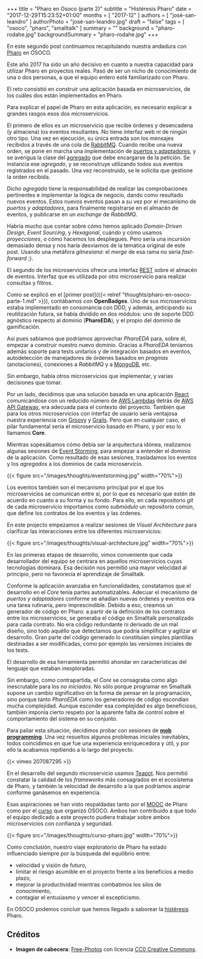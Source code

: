 +++
title = "Pharo en Osoco (parte 2)"
subtitle = "Histéresis Pharo"
date = "2017-12-29T15:23:52+01:00"
months = [ "2017-12" ]
authors = [ "josé-san-leandro" ]
authorPhoto = "josé-san-leandro.jpg"
draft = "false"
tags = [ "osoco", "pharo", "smalltalk" ]
summary = ""
background = "pharo-rodahe.jpg"
backgroundSummary = "pharo-rodahe.jpg"
+++

En este segundo post continuamos recapitulando nuestra andadura con [Pharo](http://www.pharo.org) en OSOCO.

Este año 2017 ha sido un año decisivo en cuanto a nuestra capacidad para utilizar Pharo en proyectos reales. Pasó de ser un nicho de conocimiento de una o dos personas, a que el equipo entero esté familiarizado con Pharo.

El reto consistió en construir una aplicación basada en microservicios, de los cuáles dos están implementados en Pharo.

Para explicar el papel de Pharo en esta aplicación, es necesario explicar a grandes rasgos esos dos microservicios.

El primero de ellos es un microservicio que recibe órdenes y desencadena (y almacena) los eventos resultantes. No tiene interfaz web ni de ningún otro tipo. Una vez en ejecución, su única entrada son los mensajes recibidos a través de una cola de [RabbitMQ](https://www.rabbitmq.com). Cuando recibe una nueva orden, se pone en marcha una implementación de [puertos y adaptadores](http://alistair.cockburn.us/Hexagonal+architecture), y se averigua la clase del [agregado](https://en.wikipedia.org/wiki/Domain-driven_design) que debe encargarse de la petición. Se instancia ese *agregado*, y se reconstruye utilizando todos sus eventos registrados en el pasado. Una vez reconstruido, se le solicita que gestione la orden recibida.

Dicho *agregado* tiene la responsabilidad de realizar las comprobaciones pertinentes e implementar la lógica de negocio, dando como resultado nuevos eventos.
Estos nuevos eventos pasan a su vez por el mecanismo de *puertos y adaptadores*, para finalmente registrarse en el almacén de eventos, y publicarse en un *exchange* de *RabbitMQ*.

Habría mucho que contar sobre cómo hemos aplicado *Domain-Driven Design*, *Event Sourcing*, y *Hexagonal*, cuándo y cómo usamos *proyecciones*, o cómo hacemos los despliegues. Pero sería una incursión demasiado densa y nos haría desviarnos de la temática original de este post. Usando una metáfora *gitnesiana*: el *merge* de esa rama no sería *fast-forward* ;).

El segundo de los microservicios ofrece una interfaz [REST](https://en.wikipedia.org/wiki/Representational_state_transfer) sobre el almacén de eventos. Interfaz que es utilizada por otro microservicio para realizar consultas y filtros.

Como se explicó en el [primer post]({{< relref "thoughts/pharo-en-osoco-parte-1.md" >}}), contábamos con **OpenBadges**. Uno de sus microservicios estaba implementado en consonancia con DDD, y además, anticipando su reutilización futura, se había dividido en dos módulos: uno de soporte DDD agnóstico respecto al dominio (**PharoEDA**), y el propio del dominio de gamificación.

Así pues sabíamos que podríamos aprovechar *PharoEDA* para, sobre él, empezar a construir nuestro nuevo dominio. Gracias a *PharoEDA* teníamos además soporte para tests unitarios y de integración basados en eventos, autodetección de manejadores de órdenes basados en *pragmas* (anotaciones), conexiones a *RabbitMQ* y a [MongoDB](https://www.mongodb.com), etc.

Sin embargo, había otros microservicios que implementar, y varias decisiones que tomar.

Por un lado, decidimos que una solución basada en una aplicación [React](https://reactjs.org) comunicándose con un reducido número de [AWS Lambdas](https://aws.amazon.com/lambda/) detrás de [AWS API Gateway](https://aws.amazon.com/api-gateway/), era adecuada para el contexto del proyecto. También que para los otros microservicios con interfaz de usuario sería ventajosa nuestra experiencia con [Groovy](http://groovy-lang.org) y [Grails](https://grails.org). Pero que en cualquier caso, el pilar fundamental sería el microservicio basado en Pharo, y por eso lo llamamos **Core**.

Mientras sopesábamos cómo debía ser la arquitectura idónea, realizamos algunas sesiones de [Event Storming](https://en.wikipedia.org/wiki/Event_storming), para empezar a entender el dominio de la aplicación. Como resultado de esas sesiones, trasladamos los eventos y los *agregados* a los dominios de cada microservicio.

{{< figure src="/images/thoughts/eventstorming.jpg" width="70%">}}

Los eventos también son el mecanismo principal por el que los microservicios se comunican entre sí, por lo que es necesario que estén de acuerdo en cuanto a su forma y su fondo. Para ello, en cada repositorio *git* de cada microservicio importamos como *submódulo* un repositorio común, que define los contratos de los eventos y las órdenes.

En este projecto empezamos a realizar sesiones de *Visual Architecture* para clarificar las interacciones entre los diferentes microservicios: 

{{< figure src="/images/thoughts/visual-architecture.jpg" width="70%">}}

En las primeras etapas de desarrollo, vimos conveniente que cada desarrollador del equipo se centrara en aquellos microservicios cuyas tecnologías dominara. Esa decisión nos permitió una mayor velocidad al principio, pero no favorecía el aprendizaje de Smalltalk.

Conforme la aplicación avanzaba en funcionalidades, constatamos que el desarrollo en el *Core* tenía partes automatizables. Adecuar el mecanismo de *puertos y adaptadores* conforme se añadían nuevas órdenes y eventos era una tarea rutinaria, pero imprescindible. Debido a eso, creamos un generador de código en Pharo: a partir de la definición de los contratos entre los microservicios, se generaba el código en Smalltalk personalizado para cada contrato. No era código redundante ni derivado de un mal diseño, sino todo aquéllo que detectamos que podría simplificar y agilizar el desarrollo. Gran parte del código generado lo constituían simples plantillas destinadas a ser modificadas, como por ejemplo las versiones iniciales de los tests.

El desarrollo de esa herramienta permitió ahondar en características del lenguaje que estaban inexploradas.

Sin embargo, como contrapartida, el *Core* se consagraba como algo inescrutable para los *no iniciados*. No sólo porque programar en Smalltalk supone un cambio significativo en la forma de pensar en la programación, sino porque tanto *PharoEDA* como los generadores de código escondían mucha complejidad. Aunque esconder esa complejidad es algo beneficioso, también imponía cierto respeto por la aparente falta de control sobre el comportamiento del sistema en su conjunto.

Para paliar esta situación, decidimos probar con sesiones de [**mob programming**](https://vimeo.com/207087295). Una vez resueltos algunos problemas iniciales inevitables, todos coincidimos en que fue una experiencia enriquecedora y útil, y por ello la acabamos repitiendo a lo largo del proyecto.

{{< vimeo 207087295 >}}

En el desarrollo del segundo microservicio usamos [Teapot](https://medium.com/@richardeng/precious-zinc-teapot-on-the-web-9e36a21c5576). Nos permitió constatar la calidad de los *frameworks* más consagrados en el ecosistema de Pharo, y también la velocidad de desarrollo a la que podríamos aspirar conforme ganásemos en experiencia.

Esas aspiraciones se han visto respaldadas tanto por el [MOOC](http://mooc.pharo.org) de Pharo como por el [curso](https://www.meetup.com/MadridSUG/events/244115960/) que organizó OSOCO. Ambos han contribuido a que todo el equipo dedicado a este proyecto pudiera trabajar sobre ambos microservicios con confianza y seguridad.

{{< figure src="/images/thoughts/curso-pharo.jpg" width="70%">}}

Como conclusión, nuestro viaje exploratorio de Pharo ha estado influenciado siempre por la búsqueda del equilibrio entre:

- velocidad y visión de futuro,
- limitar el riesgo asumible en el proyecto frente a los beneficios a medio plazo,
- mejorar la productividad mientras combatimos los silos de conocimiento,
- contagiar el entusiasmo y vencer el escepticismo.

En OSOCO podemos concluir que hemos llegado a saborear la [histéresis](https://es.wikipedia.org/wiki/Hist%C3%A9resis) Pharo.

## Créditos

- **Imagen de cabecera**: <a href="https://pixabay.com/en/old-lighthouse-la-palma-salinas-1538921/" target="_blank">Free-Photos</a> con licencia <a href="https://creativecommons.org/publicdomain/zero/1.0/deed.en">CC0 Creative Commons</a>.


